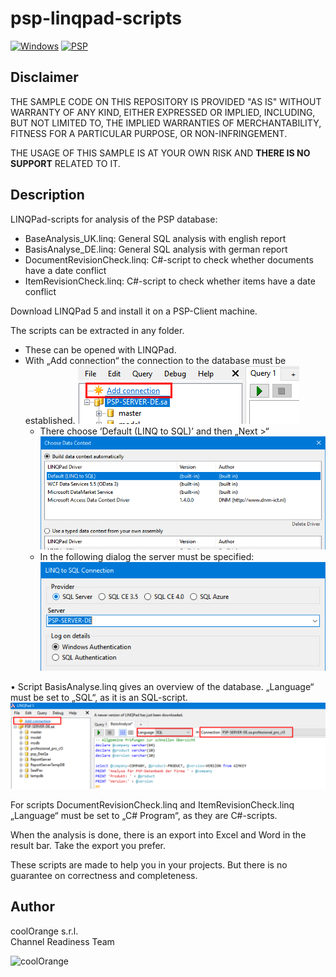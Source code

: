 # psp-linqpad-scripts

[![Windows](https://img.shields.io/badge/Platform-Windows-lightgray.svg)](https://www.microsoft.com/en-us/windows/)
[![PSP](https://img.shields.io/badge/Productstream%20Professional-2011-yellow.svg)](https://www.autodesk.com/products/vault/)

## Disclaimer

THE SAMPLE CODE ON THIS REPOSITORY IS PROVIDED "AS IS" WITHOUT WARRANTY OF ANY KIND, EITHER EXPRESSED OR IMPLIED, INCLUDING, BUT NOT LIMITED TO, THE IMPLIED WARRANTIES OF MERCHANTABILITY, FITNESS FOR A PARTICULAR PURPOSE, OR NON-INFRINGEMENT.

THE USAGE OF THIS SAMPLE IS AT YOUR OWN RISK AND **THERE IS NO SUPPORT** RELATED TO IT.

## Description

LINQPad-scripts for analysis of the PSP database:
- BaseAnalysis_UK.linq: General SQL analysis with english report
- BasisAnalyse_DE.linq: General SQL analysis with german report
- DocumentRevisionCheck.linq: C#-script to check whether documents have a date conflict
- ItemRevisionCheck.linq: C#-script to check whether items have a date conflict

Download LINQPad 5 and install it on a PSP-Client machine. 

The scripts can be extracted in any folder.
- These can be opened with LINQPad. 
- With „Add connection“ the connection to the database must be established.
    ![General Settings](documentation/LINQPad-AddConnection.png)
    - There choose ‘Default (LINQ to SQL)’ and then „Next >“
![General Settings](documentation/LINQPad-ChooseDataContext.png)
    - In the following dialog the server must be specified:
![General Settings](documentation/LINQPad-LINQtoSQL.png)

•	Script BasisAnalyse.linq gives an overview of the database. „Language“ must be set to „SQL“, as it is an SQL-script.
![General Settings](documentation/LINQPad-SetLanguage.png)

For scripts DocumentRevisionCheck.linq and ItemRevisionCheck.linq „Language“ must be set to „C# Program“, as they are C#-scripts.

When the analysis is done, there is an export into Excel and Word in the result bar. Take the export you prefer.

These scripts are made to help you in your projects. But there is no guarantee on correctness and completeness. 

## Author
coolOrange s.r.l.  
Channel Readiness Team

![coolOrange](https://user-images.githubusercontent.com/36075173/46519882-4b518880-c87a-11e8-8dab-dffe826a9630.png)
